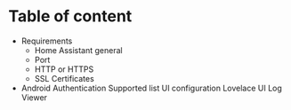 # Table of content
- Requirements
  - Home Assistant general
  - Port
  - HTTP or HTTPS
  - SSL Certificates
- Android
Authentication
Supported list
UI configuration
Lovelace UI
Log Viewer
